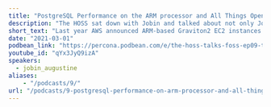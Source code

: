 ```yaml
---
title: "PostgreSQL Performance on the ARM processor and All Things Open - Percona Podcast 09"
description: "The HOSS sat down with Jobin and talked about not only Jobin’s journey into the PostgreSQL space, but also the benchmarks, PostgreSQL features, and all things Open."
short_text: "Last year AWS announced ARM-based Graviton2 EC2 instances providing a cheaper more efficient option to classic X86 instances. Jobin and Sergey Kuzmichev wanted to know if the cheaper instances came at a cost in overall performance and set out on a deep dive into benchmarking and testing the different instances. Their hard work culminated in the first of a potential group of blogs highlighting the performance of PostgreSQL on the ARM processor. The HOSS sat down with Jobin and talked about not only Jobin’s journey into the PostgreSQL space, but also the benchmarks, PostgreSQL features, and all things Open."
date: "2021-03-01"
podbean_link: "https://percona.podbean.com/e/the-hoss-talks-foss-ep09-talking-arm-cpu-performance-on-ec2-with-jobin-augustine/"
youtube_id: "qYx3JyQ9izA"
speakers:
  - jobin_augustine
aliases:
    - "/podcasts/9/"
url: "/podcasts/9-postgresql-performance-on-arm-processor-and-all-things-open"
---
```


